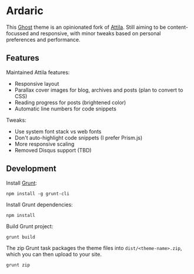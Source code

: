# Ardaric

This [Ghost](https://github.com/tryghost/ghost) theme is an opinionated fork of [Attila](https://attila.zutrinken.com). Still aiming to be content-focussed and responsive, with minor tweaks based on personal preferences and performance.

## Features

Maintained Attila features:

* Responsive layout
* Parallax cover images for blog, archives and posts (plan to convert to CSS)
* Reading progress for posts (brightened color)
* Automatic line numbers for code snippets

Tweaks:

* Use system font stack vs web fonts
* Don't auto-highlight code snippets (I prefer Prism.js)
* More responsive scaling
* Removed Disqus support (TBD)

## Development

Install [Grunt](https://gruntjs.com/getting-started/):

	npm install -g grunt-cli

Install Grunt dependencies:

	npm install

Build Grunt project:

	grunt build

The zip Grunt task packages the theme files into `dist/<theme-name>.zip`, which you can then upload to your site.

	grunt zip


